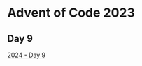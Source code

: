 # Advent of Code 2023

## Day 9

[2024 - Day 9](https://adventofcode.com/2024/day/9 "Advent of Code 2024 Day 9")